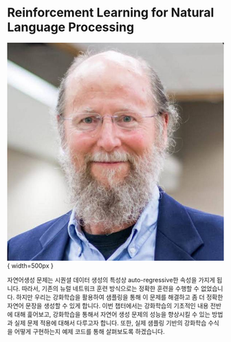 # Reinforcement Learning for Natural Language Processing

![Richard S. Sutton: Professor at University of Alberta](../assets/12-00-01.jpeg){ width=500px }

자연어생성 문제는 시퀀셜 데이터 생성의 특성상 auto-regressive한 속성을 가지게 됩니다. 따라서, 기존의 뉴럴 네트워크 훈련 방식으로는 정확한 훈련을 수행할 수 없었습니다. 하지만 우리는 강화학습을 활용하여 샘플링을 통해 이 문제를 해결하고 좀 더 정확한 자연어 문장을 생성할 수 있게 합니다. 이번 챕터에서는 강화학습의 기초적인 내용 전반에 대해 흝어보고, 강화학습을 통해서 자연어 생성 문제의 성능을 향상시킬 수 있는 방법과 실제 문제 적용에 대해서 다루고자 합니다. 또한, 실제 샘플링 기반의 강화학습 수식을 어떻게 구현하는지 예제 코드를 통해 살펴보도록 하겠습니다.

